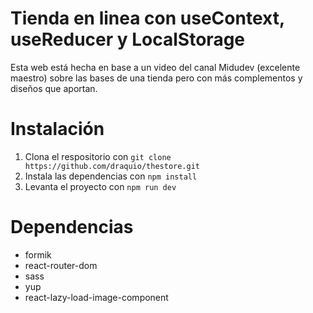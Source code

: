 # Tienda en linea con useContext, useReducer y LocalStorage
Esta web está hecha en base a un video del canal Midudev (excelente maestro) sobre las bases de una tienda pero con más complementos y diseños que aportan.

# Instalación
1. Clona el respositorio con `git clone https://github.com/draquio/thestore.git`
2. Instala las dependencias con `npm install`
3. Levanta el proyecto con `npm run dev`

# Dependencias
- formik
- react-router-dom
- sass
- yup
- react-lazy-load-image-component
